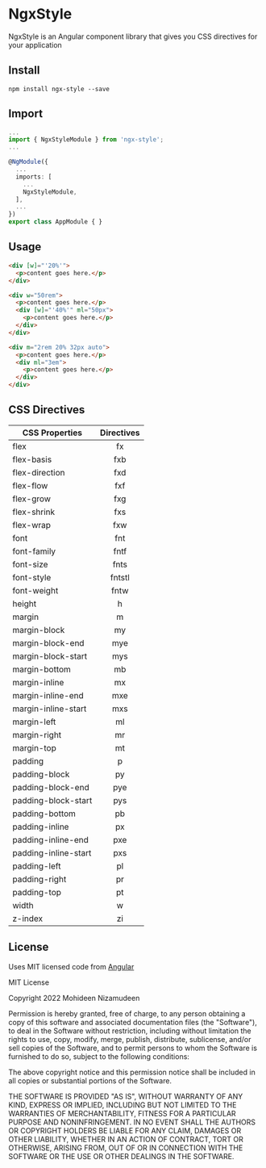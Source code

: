 # NgxStyle

NgxStyle is an Angular component library that gives you CSS directives for your application

## Install

```
npm install ngx-style --save
```

## Import

```typescript
...
import { NgxStyleModule } from 'ngx-style';
...

@NgModule({
  ...
  imports: [
    ...
    NgxStyleModule,
  ],
  ...
})
export class AppModule { }

```

## Usage

```html
<div [w]="'20%'">
  <p>content goes here.</p>
</div>
```

```html
<div w="50rem">
  <p>content goes here.</p>
  <div [w]="'40%'" ml="50px">
    <p>content goes here.</p>
  </div>
</div>
```

```html
<div m="2rem 20% 32px auto">
  <p>content goes here.</p>
  <div ml="3em">
    <p>content goes here.</p>
  </div>
</div>
```

## CSS Directives

| CSS Properties          | Directives|
| ---------------         |:---------:|
| flex                    | fx        |
| flex-basis              | fxb       |
| flex-direction          | fxd       |
| flex-flow               | fxf       |
| flex-grow               | fxg       |
| flex-shrink             | fxs       |
| flex-wrap               | fxw       |
| font                    | fnt       |
| font-family             | fntf      |
| font-size               | fnts      |
| font-style              | fntstl    |
| font-weight             | fntw      |
| height                  | h         |
| margin                  | m         |
| margin-block            | my        |
| margin-block-end        | mye       |
| margin-block-start      | mys       |
| margin-bottom           | mb        |
| margin-inline           | mx        |
| margin-inline-end       | mxe       |
| margin-inline-start     | mxs       |
| margin-left             | ml        |
| margin-right            | mr        |
| margin-top              | mt        |
| padding                 | p         |
| padding-block           | py        |
| padding-block-end       | pye       |
| padding-block-start     | pys       |
| padding-bottom          | pb        |
| padding-inline          | px        |
| padding-inline-end      | pxe       |
| padding-inline-start    | pxs       |
| padding-left            | pl        |
| padding-right           | pr        |
| padding-top             | pt        |
| width                   | w         |
| z-index                 | zi        |


## License

Uses MIT licensed code from [Angular](https://github.com/angular/angular)

MIT License

Copyright 2022 Mohideen Nizamudeen

Permission is hereby granted, free of charge, to any person obtaining a copy of this software and associated documentation files (the "Software"), to deal in the Software without restriction, including without limitation the rights to use, copy, modify, merge, publish, distribute, sublicense, and/or sell copies of the Software, and to permit persons to whom the Software is furnished to do so, subject to the following conditions:

The above copyright notice and this permission notice shall be included in all copies or substantial portions of the Software.

THE SOFTWARE IS PROVIDED "AS IS", WITHOUT WARRANTY OF ANY KIND, EXPRESS OR IMPLIED, INCLUDING BUT NOT LIMITED TO THE WARRANTIES OF MERCHANTABILITY, FITNESS FOR A PARTICULAR PURPOSE AND NONINFRINGEMENT. IN NO EVENT SHALL THE AUTHORS OR COPYRIGHT HOLDERS BE LIABLE FOR ANY CLAIM, DAMAGES OR OTHER LIABILITY, WHETHER IN AN ACTION OF CONTRACT, TORT OR OTHERWISE, ARISING FROM, OUT OF OR IN CONNECTION WITH THE SOFTWARE OR THE USE OR OTHER DEALINGS IN THE SOFTWARE.
